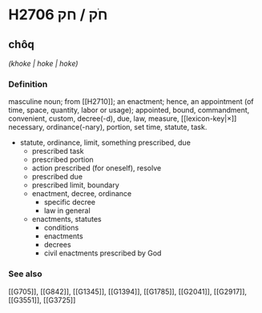 # H2706 חֹק / חק

## chôq

_(khoke | hoke | hoke)_

### Definition

masculine noun; from [[H2710]]; an enactment; hence, an appointment (of time, space, quantity, labor or usage); appointed, bound, commandment, convenient, custom, decree(-d), due, law, measure, [[lexicon-key|×]] necessary, ordinance(-nary), portion, set time, statute, task.

- statute, ordinance, limit, something prescribed, due
    - prescribed task
    - prescribed portion
    - action prescribed (for oneself), resolve
    - prescribed due
    - prescribed limit, boundary
    - enactment, decree, ordinance
        - specific decree
        - law in general
    - enactments, statutes
        - conditions
        - enactments
        - decrees
        - civil enactments prescribed by God
### See also

[[G705]], [[G842]], [[G1345]], [[G1394]], [[G1785]], [[G2041]], [[G2917]], [[G3551]], [[G3725]]

